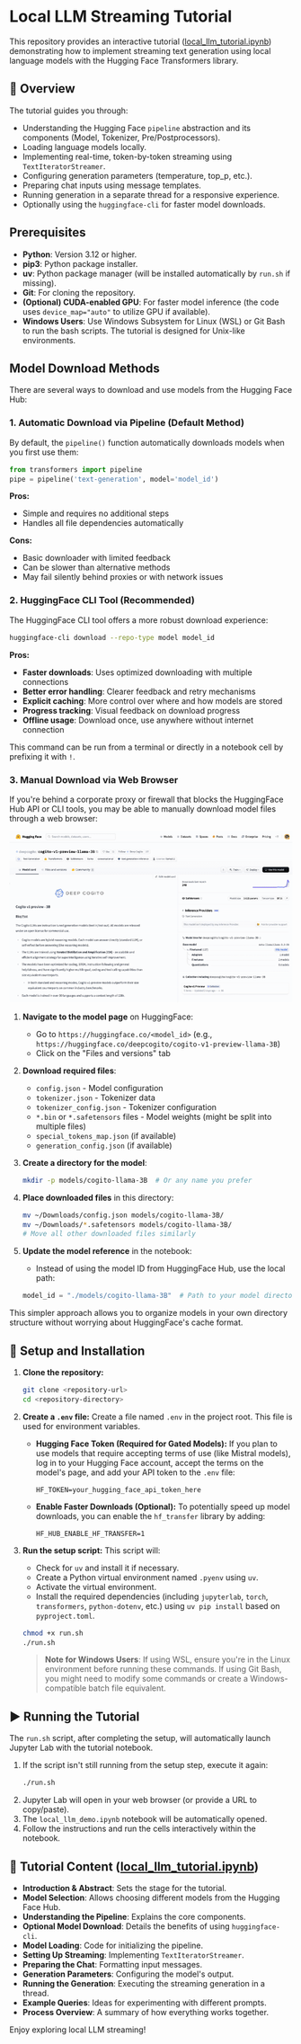 # Local LLM Streaming Tutorial

This repository provides an interactive tutorial ([local_llm_tutorial.ipynb](./local_llm_tutorial.ipynb)) demonstrating how to implement streaming text generation using local language models with the Hugging Face Transformers library.

## 🌟 Overview

The tutorial guides you through:

* Understanding the Hugging Face `pipeline` abstraction and its components (Model, Tokenizer, Pre/Postprocessors).
* Loading language models locally.
* Implementing real-time, token-by-token streaming using `TextIteratorStreamer`.
* Configuring generation parameters (temperature, top_p, etc.).
* Preparing chat inputs using message templates.
* Running generation in a separate thread for a responsive experience.
* Optionally using the `huggingface-cli` for faster model downloads.

## Prerequisites

* **Python**: Version 3.12 or higher.
* **pip3**: Python package installer.
* **uv**: Python package manager (will be installed automatically by `run.sh` if missing).
* **Git**: For cloning the repository.
* **(Optional) CUDA-enabled GPU**: For faster model inference (the code uses `device_map="auto"` to utilize GPU if available).
* **Windows Users**: Use Windows Subsystem for Linux (WSL) or Git Bash to run the bash scripts. The tutorial is designed for Unix-like environments.

## Model Download Methods

There are several ways to download and use models from the Hugging Face Hub:

### 1. Automatic Download via Pipeline (Default Method)

By default, the `pipeline()` function automatically downloads models when you first use them:

```python
from transformers import pipeline
pipe = pipeline('text-generation', model='model_id')
```

**Pros:**
- Simple and requires no additional steps
- Handles all file dependencies automatically

**Cons:**
- Basic downloader with limited feedback
- Can be slower than alternative methods
- May fail silently behind proxies or with network issues

### 2. HuggingFace CLI Tool (Recommended)

The HuggingFace CLI tool offers a more robust download experience:

```bash
huggingface-cli download --repo-type model model_id
```

**Pros:**
- **Faster downloads**: Uses optimized downloading with multiple connections
- **Better error handling**: Clearer feedback and retry mechanisms
- **Explicit caching**: More control over where and how models are stored
- **Progress tracking**: Visual feedback on download progress
- **Offline usage**: Download once, use anywhere without internet connection

This command can be run from a terminal or directly in a notebook cell by prefixing it with `!`.

### 3. Manual Download via Web Browser

If you're behind a corporate proxy or firewall that blocks the HuggingFace Hub API or CLI tools, you may be able to manually download model files through a web browser:

![Manual Download Process](assets/hf_manual_dl.gif)

1. **Navigate to the model page** on HuggingFace:
   * Go to `https://huggingface.co/<model_id>` (e.g., `https://huggingface.co/deepcogito/cogito-v1-preview-llama-3B`)
   * Click on the "Files and versions" tab

2. **Download required files**:
   * `config.json` - Model configuration
   * `tokenizer.json` - Tokenizer data
   * `tokenizer_config.json` - Tokenizer configuration
   * `*.bin` or `*.safetensors` files - Model weights (might be split into multiple files)
   * `special_tokens_map.json` (if available)
   * `generation_config.json` (if available)

3. **Create a directory for the model**:
   ```bash
   mkdir -p models/cogito-llama-3B  # Or any name you prefer
   ```

4. **Place downloaded files** in this directory:
   ```bash
   mv ~/Downloads/config.json models/cogito-llama-3B/
   mv ~/Downloads/*.safetensors models/cogito-llama-3B/
   # Move all other downloaded files similarly
   ```

5. **Update the model reference** in the notebook:
   * Instead of using the model ID from HuggingFace Hub, use the local path:
   ```python
   model_id = "./models/cogito-llama-3B"  # Path to your model directory
   ```

This simpler approach allows you to organize models in your own directory structure without worrying about HuggingFace's cache format.

## 🚀 Setup and Installation

1. **Clone the repository:**
   ```bash
   git clone <repository-url>
   cd <repository-directory>
   ```

2. **Create a `.env` file:**
   Create a file named `.env` in the project root. This file is used for environment variables.

   * **Hugging Face Token (Required for Gated Models):** If you plan to use models that require accepting terms of use (like Mistral models), log in to your Hugging Face account, accept the terms on the model's page, and add your API token to the `.env` file:
     ```dotenv
     HF_TOKEN=your_hugging_face_api_token_here
     ```
   * **Enable Faster Downloads (Optional):** To potentially speed up model downloads, you can enable the `hf_transfer` library by adding:
     ```dotenv
     HF_HUB_ENABLE_HF_TRANSFER=1
     ```

3. **Run the setup script:**
   This script will:
   * Check for `uv` and install it if necessary.
   * Create a Python virtual environment named `.pyenv` using `uv`.
   * Activate the virtual environment.
   * Install the required dependencies (including `jupyterlab`, `torch`, `transformers`, `python-dotenv`, etc.) using `uv pip install` based on `pyproject.toml`.

   ```bash
   chmod +x run.sh
   ./run.sh
   ```
   
   > **Note for Windows Users**: If using WSL, ensure you're in the Linux environment before running these commands. If using Git Bash, you might need to modify some commands or create a Windows-compatible batch file equivalent.

## ▶️ Running the Tutorial

The `run.sh` script, after completing the setup, will automatically launch Jupyter Lab with the tutorial notebook.

1. If the script isn't still running from the setup step, execute it again:
   ```bash
   ./run.sh
   ```
2. Jupyter Lab will open in your web browser (or provide a URL to copy/paste).
3. The `local_llm_demo.ipynb` notebook will be automatically opened.
4. Follow the instructions and run the cells interactively within the notebook.

## 📝 Tutorial Content ([local_llm_tutorial.ipynb](./local_llm_tutorial.ipynb))

* **Introduction & Abstract**: Sets the stage for the tutorial.
* **Model Selection**: Allows choosing different models from the Hugging Face Hub.
* **Understanding the Pipeline**: Explains the core components.
* **Optional Model Download**: Details the benefits of using `huggingface-cli`.
* **Model Loading**: Code for initializing the pipeline.
* **Setting Up Streaming**: Implementing `TextIteratorStreamer`.
* **Preparing the Chat**: Formatting input messages.
* **Generation Parameters**: Configuring the model's output.
* **Running the Generation**: Executing the streaming generation in a thread.
* **Example Queries**: Ideas for experimenting with different prompts.
* **Process Overview**: A summary of how everything works together.

Enjoy exploring local LLM streaming! 